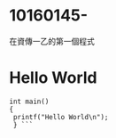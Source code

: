 # 10160145-
在資傳一乙的第一個程式
# Hello World
```C#include <stdio.h>
int main()
{
 printf("Hello World\n");
 } ```
